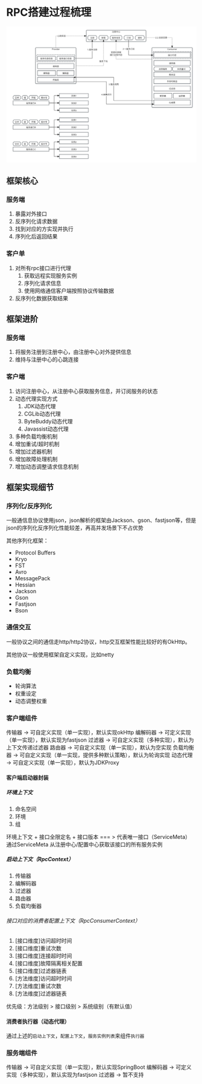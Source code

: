 # RPC搭建过程梳理

![框架图](https://raw.githubusercontent.com/HaydnSyx/syx-rpc/main/img/SYX_RPC_ARCHITECTURE.png)

## 框架核心
### 服务端

1. 暴露对外接口
2. 反序列化请求数据
3. 找到对应的方实现并执行
4. 序列化后返回结果

### 客户单

1. 对所有rpc接口进行代理
    1. 获取远程实现服务实例
    2. 序列化请求信息
    3. 使用网络通信客户端按照协议传输数据
2. 反序列化数据获取结果

## 框架进阶

### 服务端

1. 将服务注册到注册中心，由注册中心对外提供信息
2. 维持与注册中心的心跳连接
### 客户端

1. 访问注册中心，从注册中心获取服务信息，并订阅服务的状态
2. 动态代理实现方式
    1. JDK动态代理
    2. CGLib动态代理
    3. ByteBuddy动态代理
    4. Javassist动态代理
3. 多种负载均衡机制
4. 增加重试/超时机制
5. 增加过滤器机制
6. 增加故障处理机制
7. 增加动态调整请求信息机制

## 框架实现细节

### 序列化/反序列化

一般通信息协议使用json，json解析的框架由Jackson、gson、fastjson等，但是json的序列化反序列化性能较差，再高并发场景下不占优势

其他序列化框架：
* Protocol Buffers
* Kryo
* FST
* Avro
* MessagePack
* Hessian
* Jackson
* Gson
* Fastjson
* Bson

### 通信交互

一般协议之间的通信走http/http2协议，http交互框架性能比较好的有OkHttp。

其他协议一般使用框架自定义实现，比如netty

### 负载均衡

* 轮询算法
* 权重设定
* 动态调整权重


### 客户端组件

传输器 -> 可自定义实现（单一实现），默认实现okHttp
编解码器 -> 可定义实现（单一实现），默认实现为fastjson
过滤器 -> 可自定义实现（多种实现），默认为上下文传递过滤器
路由器 -> 可自定义实现（单一实现），默认为空实现
负载均衡器 -> 可自定义实现（单一实现，提供多种默认策略），默认为轮询实现
动态代理 -> 可自定义实现（单一实现），默认为JDKProxy

#### 客户端启动器封装

##### 环境上下文
1. 命名空间
2. 环境
3. 组

环境上下文 + 接口全限定名 + 接口版本 === > 代表唯一接口（ServiceMeta）
通过ServiceMeta 从注册中心/配置中心获取该接口的所有服务实例
##### 启动上下文（RpcContext）
1. 传输器
2. 编解码器
3. 过滤器
4. 路由器
5. 负载均衡器

###### 接口对应的消费者配置上下文（RpcConsumerContext）

1. [接口维度]访问超时时间
2. [接口维度]重试次数
3. [接口维度]连接超时时间
4. [接口维度]故障隔离相关配置
5. [接口维度]过滤器链表
6. [方法维度]访问超时时间
7. [方法维度]重试次数
8. [方法维度]过滤器链表

优先级：方法级别 > 接口级别 > 系统级别（有默认值）


#### 消费者执行器（动态代理）

通过上述的`启动上下文`，`配置上下文`，`服务实例列表`来组件`执行器`



### 服务端组件

传输器 -> 可自定义实现（单一实现），默认实现SpringBoot
编解码器 -> 可定义实现（多种实现），默认实现为fastjson
过滤器 -> 暂不支持
